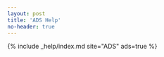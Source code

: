 ```yaml
---
layout: post
title: 'ADS Help'
no-header: true
---
```


{% include _help/index.md site="ADS" ads=true %}
